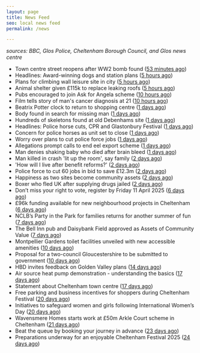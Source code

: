 ```yaml
---
layout: page
title: News Feed
seo: local news feed
permalink: /news

---
```


_sources: BBC, Glos Police, Cheltenham Borough Council, and Glos news centre_

<!-- news_marker starts -->
- Town centre street reopens after WW2 bomb found ([53 minutes ago](https://www.bbc.com/news/articles/cp9ydv80592o))
- Headlines: Award-winning dogs and station plans ([5 hours ago](https://www.bbc.com/news/articles/c7982jw2ynyo))
- Plans for climbing wall leisure site in city ([5 hours ago](https://www.bbc.com/news/articles/c5y01g5r697o))
- Animal shelter given £115k to replace leaking roofs ([5 hours ago](https://www.bbc.com/news/articles/cevx3nvjlxko))
- Pubs encouraged to join Ask for Angela scheme ([10 hours ago](https://www.bbc.com/news/articles/cz7v4w8zxjeo))
- Film tells story of man's cancer diagnosis at 21 ([10 hours ago](https://www.bbc.com/news/articles/cn046e47gpro))
- Beatrix Potter clock to return to shopping centre ([1 days ago](https://www.bbc.com/news/articles/clyne4wd2veo))
- Body found in search for missing man ([1 days ago](https://www.bbc.com/news/articles/cvg1259xwk4o))
- Hundreds of skeletons found at old Debenhams site ([1 days ago](https://www.bbc.com/news/articles/c20lv6dlxwqo))
- Headlines: Police horse cuts, CPR and Glastonbury Festival ([1 days ago](https://www.bbc.com/news/articles/c80y8e220l2o))
- Concern for police horses as unit set to close ([1 days ago](https://www.bbc.com/news/articles/cr52ye7v208o))
- Worry over plans to cut police force jobs ([1 days ago](https://www.bbc.com/news/articles/cgkmv28je72o))
- Allegations prompt calls to end eel export scheme ([1 days ago](https://www.bbc.com/news/articles/cg5d4l40gy2o))
- Man denies shaking baby who died after brain bleed ([1 days ago](https://www.bbc.com/news/articles/c2lj4rxqq7lo))
- Man killed in crash 'lit up the room', say family ([2 days ago](https://www.bbc.com/news/articles/ce98ly113jdo))
- 'How will I live after benefit reforms?' ([2 days ago](https://www.bbc.com/news/articles/cn7vnmpg6d1o))
- Police force to cut 60 jobs in bid to save £12.3m ([2 days ago](https://www.bbc.com/news/articles/c3vw4q9v39yo))
- Happiness as two sites become community assets ([2 days ago](https://www.bbc.com/news/articles/c3e4k19l8ndo))
- Boxer who fled UK after supplying drugs jailed ([2 days ago](https://www.bbc.com/news/articles/c981z4p3kzgo))
- Don’t miss your right to vote, register by Friday 11 April 2025 ([6 days ago](https://www.cheltenham.gov.uk/news/article/2999/dont_miss_your_right_to_vote_register_by_friday_11_april_2025))
- £96k funding available for new neighbourhood projects in Cheltenham ([6 days ago](https://www.cheltenham.gov.uk/news/article/2998/96k_funding_available_for_new_neighbourhood_projects_in_cheltenham))
- NCLB’s Party in the Park for families returns for another summer of fun ([7 days ago](https://www.cheltenham.gov.uk/news/article/2997/nclbs_party_in_the_park_for_families_returns_for_another_summer_of_fun))
- The Bell Inn pub and Daisybank Field approved as Assets of Community Value ([7 days ago](https://www.cheltenham.gov.uk/news/article/2996/the_bell_inn_pub_and_daisybank_field_approved_as_assets_of_community_value))
- Montpellier Gardens toilet facilities unveiled with new accessible amenities ([10 days ago](https://www.cheltenham.gov.uk/news/article/2995/montpellier_gardens_toilet_facilities_unveiled_with_new_accessible_amenities))
- Proposal for a two-council Gloucestershire to be submitted to government ([10 days ago](https://www.cheltenham.gov.uk/news/article/2994/proposal_for_a_two-council_gloucestershire_to_be_submitted_to_government))
- HBD invites feedback on Golden Valley plans ([14 days ago](https://www.cheltenham.gov.uk/news/article/2993/hbd_invites_feedback_on_golden_valley_plans))
- Air source heat pump demonstration - understanding the basics ([17 days ago](https://www.cheltenham.gov.uk/news/article/2992/air_source_heat_pump_demonstration_-_understanding_the_basics))
- Statement about Cheltenham town centre ([17 days ago](https://www.cheltenham.gov.uk/news/article/2991/statement_about_cheltenham_town_centre))
- Free parking and business incentives for shoppers during Cheltenham Festival ([20 days ago](https://www.cheltenham.gov.uk/news/article/2990/free_parking_and_business_incentives_for_shoppers_during_cheltenham_festival))
- Initiatives to safeguard women and girls following International Women’s Day ([20 days ago](https://www.cheltenham.gov.uk/news/article/2989/initiatives_to_safeguard_women_and_girls_following_international_womens_day))
- Wavensmere Homes starts work at £50m Arkle Court scheme in Cheltenham ([21 days ago](https://www.cheltenham.gov.uk/news/article/2988/wavensmere_homes_starts_work_at_50m_arkle_court_scheme_in_cheltenham))
- Beat the queue by booking your journey in advance ([23 days ago](https://www.cheltenham.gov.uk/news/article/2987/beat_the_queue_by_booking_your_journey_in_advance))
- Preparations underway for an enjoyable Cheltenham Festival 2025 ([24 days ago](https://www.cheltenham.gov.uk/news/article/2986/preparations_underway_for_an_enjoyable_cheltenham_festival_2025))

<!-- news_marker ends -->
